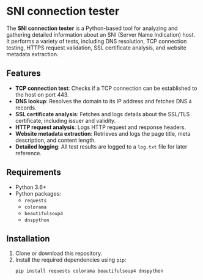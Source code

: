 # SNI connection tester

The **SNI connection tester** is a Python-based tool for analyzing and gathering detailed information about an SNI (Server Name Indication) host. It performs a variety of tests, including DNS resolution, TCP connection testing, HTTPS request validation, SSL certificate analysis, and website metadata extraction.

## Features

- **TCP connection test**: Checks if a TCP connection can be established to the host on port 443.
- **DNS lookup**: Resolves the domain to its IP address and fetches DNS `A` records.
- **SSL certificate analysis**: Fetches and logs details about the SSL/TLS certificate, including issuer and validity.
- **HTTP request analysis**: Logs HTTP request and response headers.
- **Website metadata extraction**: Retrieves and logs the page title, meta description, and content length.
- **Detailed logging**: All test results are logged to a `log.txt` file for later reference.

## Requirements

- Python 3.6+
- Python packages:
  - `requests`
  - `colorama`
  - `beautifulsoup4`
  - `dnspython`

## Installation

1. Clone or download this repository.
2. Install the required dependencies using `pip`:
   ```bash
   pip install requests colorama beautifulsoup4 dnspython
